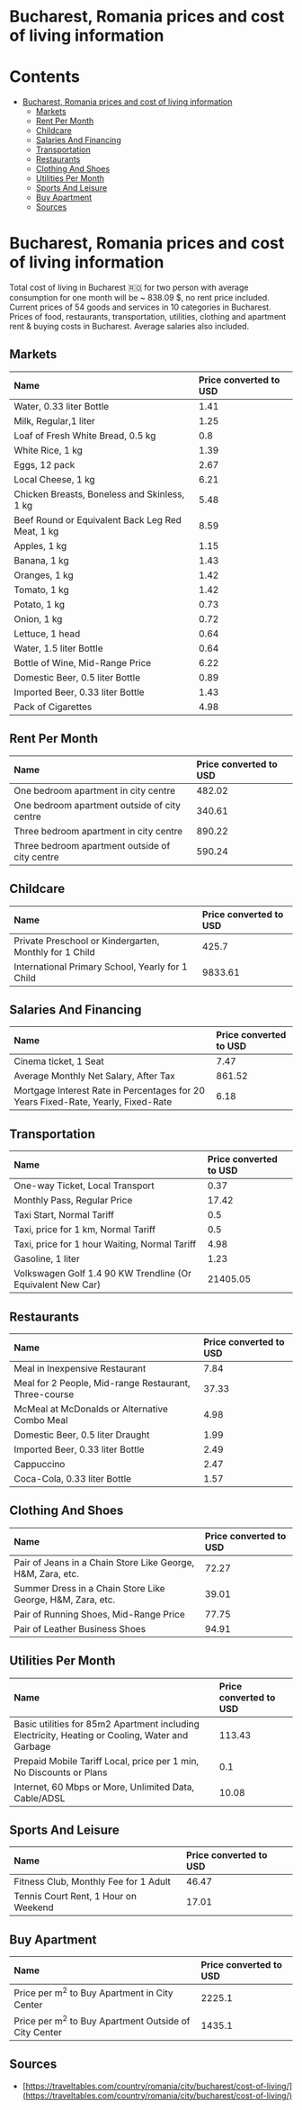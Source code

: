 
Bucharest, Romania prices and cost of living information
========================================================

Contents
========

* [Bucharest, Romania prices and cost of living information](#bucharest-romania-prices-and-cost-of-living-information)
	* [Markets](#markets)
	* [Rent Per Month](#rent-per-month)
	* [Childcare](#childcare)
	* [Salaries And Financing](#salaries-and-financing)
	* [Transportation](#transportation)
	* [Restaurants](#restaurants)
	* [Clothing And Shoes](#clothing-and-shoes)
	* [Utilities Per Month](#utilities-per-month)
	* [Sports And Leisure](#sports-and-leisure)
	* [Buy Apartment](#buy-apartment)
	* [Sources](#sources)

# Bucharest, Romania prices and cost of living information


Total cost of living in Bucharest 🇷🇴 for two person with average consumption for one month will be ~ 838.09 $, no rent 
price included. Current prices of 54 goods and services in 10 categories  in Bucharest. Prices of food, restaurants, 
transportation, utilities, clothing and apartment rent & buying costs in Bucharest. Average salaries also included.
## Markets

|Name|Price converted to USD|
| :--- | :--- |
|Water, 0.33 liter Bottle|1.41|
|Milk, Regular,1 liter|1.25|
|Loaf of Fresh White Bread, 0.5 kg|0.8|
|White Rice, 1 kg|1.39|
|Eggs, 12 pack|2.67|
|Local Cheese, 1 kg|6.21|
|Chicken Breasts, Boneless and Skinless, 1 kg|5.48|
|Beef Round or Equivalent Back Leg Red Meat, 1 kg |8.59|
|Apples, 1 kg|1.15|
|Banana, 1 kg|1.43|
|Oranges, 1 kg|1.42|
|Tomato, 1 kg|1.42|
|Potato, 1 kg|0.73|
|Onion, 1 kg|0.72|
|Lettuce, 1 head|0.64|
|Water, 1.5 liter Bottle|0.64|
|Bottle of Wine, Mid-Range Price|6.22|
|Domestic Beer, 0.5 liter Bottle|0.89|
|Imported Beer, 0.33 liter Bottle|1.43|
|Pack of Cigarettes|4.98|
  

## Rent Per Month

|Name|Price converted to USD|
| :--- | :--- |
|One bedroom apartment in city centre|482.02|
|One bedroom apartment outside of city centre|340.61|
|Three bedroom apartment in city centre|890.22|
|Three bedroom apartment outside of city centre|590.24|
  

## Childcare

|Name|Price converted to USD|
| :--- | :--- |
|Private Preschool or Kindergarten, Monthly for 1 Child|425.7|
|International Primary School, Yearly for 1 Child|9833.61|
  

## Salaries And Financing

|Name|Price converted to USD|
| :--- | :--- |
|Cinema ticket, 1 Seat|7.47|
|Average Monthly Net Salary, After Tax|861.52|
|Mortgage Interest Rate in Percentages for 20 Years Fixed-Rate, Yearly, Fixed-Rate|6.18|
  

## Transportation

|Name|Price converted to USD|
| :--- | :--- |
|One-way Ticket, Local Transport|0.37|
|Monthly Pass, Regular Price|17.42|
|Taxi Start, Normal Tariff|0.5|
|Taxi, price for 1 km, Normal Tariff|0.5|
|Taxi, price for 1 hour Waiting, Normal Tariff|4.98|
|Gasoline, 1 liter|1.23|
|Volkswagen Golf 1.4 90 KW Trendline (Or Equivalent New Car)|21405.05|
  

## Restaurants

|Name|Price converted to USD|
| :--- | :--- |
|Meal in Inexpensive Restaurant|7.84|
|Meal for 2 People, Mid-range Restaurant, Three-course|37.33|
|McMeal at McDonalds or Alternative Combo Meal|4.98|
|Domestic Beer, 0.5 liter Draught|1.99|
|Imported Beer, 0.33 liter Bottle|2.49|
|Cappuccino|2.47|
|Coca-Cola, 0.33 liter Bottle|1.57|
  

## Clothing And Shoes

|Name|Price converted to USD|
| :--- | :--- |
|Pair of Jeans in a Chain Store Like George, H&M, Zara, etc.|72.27|
|Summer Dress in a Chain Store Like George, H&M, Zara, etc.|39.01|
|Pair of Running Shoes, Mid-Range Price|77.75|
|Pair of Leather Business Shoes|94.91|
  

## Utilities Per Month

|Name|Price converted to USD|
| :--- | :--- |
|Basic utilities for 85m2 Apartment including Electricity, Heating or Cooling, Water and Garbage|113.43|
|Prepaid Mobile Tariff Local, price per 1 min, No Discounts or Plans|0.1|
|Internet, 60 Mbps or More, Unlimited Data, Cable/ADSL|10.08|
  

## Sports And Leisure

|Name|Price converted to USD|
| :--- | :--- |
|Fitness Club, Monthly Fee for 1 Adult|46.47|
|Tennis Court Rent, 1 Hour on Weekend|17.01|
  

## Buy Apartment

|Name|Price converted to USD|
| :--- | :--- |
|Price per m<sup>2</sup> to Buy Apartment in City Center|2225.1|
|Price per m<sup>2</sup> to Buy Apartment Outside of City Center|1435.1|
  

## Sources

- [https://traveltables.com/country/romania/city/bucharest/cost-of-living/](https://traveltables.com/country/romania/city/bucharest/cost-of-living/)
